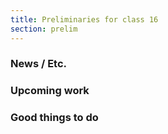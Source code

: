 ```yaml
---
title: Preliminaries for class 16
section: prelim
---
```

### News / Etc.

### Upcoming work

### Good things to do
